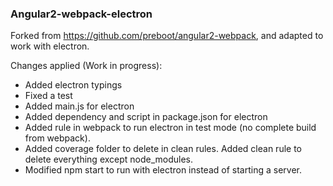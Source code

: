 ### Angular2-webpack-electron

Forked from https://github.com/preboot/angular2-webpack, and adapted to work with electron.

Changes applied (Work in progress):
- Added electron typings
- Fixed a test
- Added main.js for electron
- Added dependency and script in package.json for electron
- Added rule in webpack to run electron in test mode (no complete build from webpack).
- Added coverage folder to delete in clean rules. Added clean rule to delete everything except node_modules.
- Modified npm start to run with electron instead of starting a server.
